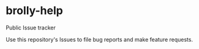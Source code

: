 # brolly-help
Public Issue tracker 

Use this repository's Issues to file bug reports and make feature requests.
